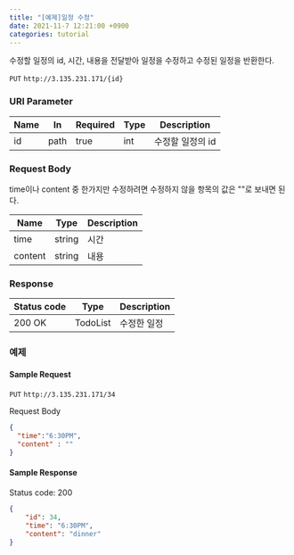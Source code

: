 ```yaml
---
title: "[예제]일정 수정"
date: 2021-11-7 12:21:00 +0900
categories: tutorial
---
```

수정할 일정의 id, 시간, 내용을 전달받아 일정을 수정하고 수정된 일정을 반환한다.

`PUT` `http://3.135.231.171/{id}`

### URI Parameter

| Name | In   | Required | Type | Description      |
| ---- | ---- | -------- | ---- | ---------------- |
| id   | path | true     | int  | 수정할 일정의 id |

### Request Body

time이나 content 중 한가지만 수정하려면 수정하지 않을 항목의 값은 ""로 보내면 된다.

| Name    | Type   | Description |
| ------- | ------ | ----------- |
| time    | string | 시간        |
| content | string | 내용        |

### Response

| Status code | Type     | Description |
| ----------- | -------- | ----------- |
| 200 OK      | TodoList | 수정한 일정 |

### 예제

#### Sample Request

`PUT` `http://3.135.231.171/34`

Request Body

```json
{
  "time":"6:30PM",
  "content" : ""
}
```

#### Sample Response

Status code: 200

```json
{
    "id": 34,
    "time": "6:30PM",
    "content": "dinner"
}
```
